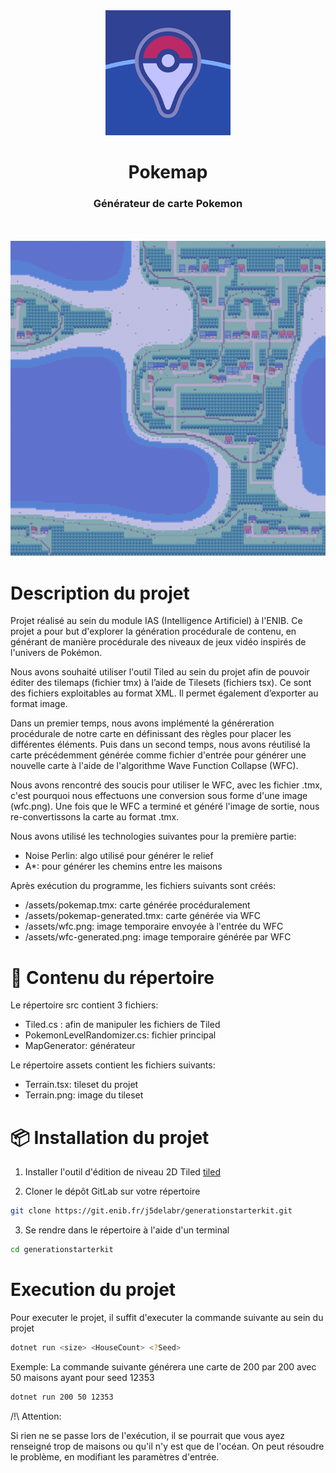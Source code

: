 <div align="center">
    <img src="assets/Pokemap-icon.png" alt="drawing" width="200px;" style="filter: opacity(0.6) drop-shadow(0 0 0 blue);"/>
    <h1>
        <b>
          Pokemap
        </b>
    </h1>
    <h3>Générateur de carte Pokemon</h3>
    </br>
    </br>
    <img src="assets/Pokemap.png" alt="drawing" width="600px;" style="filter: opacity(0.6) drop-shadow(0 0 0 blue);"/>
</div>

# Description du projet

Projet réalisé au sein du module IAS (Intelligence Artificiel) à l'ENIB.
Ce projet a pour but d'explorer la génération procédurale de contenu, en générant de manière procédurale des niveaux de jeux vidéo inspirés de l'univers de Pokémon.

Nous avons souhaité utiliser l'outil Tiled au sein du projet afin de pouvoir éditer des tilemaps (fichier tmx) à l’aide de Tilesets (fichiers tsx). Ce sont des fichiers exploitables au format XML. Il permet également d’exporter au format image.

Dans un premier temps, nous avons implémenté la généreration procédurale de notre carte en définissant des règles pour placer les différentes éléments. Puis dans un second temps, nous avons réutilisé la carte précédemment générée comme fichier d'entrée pour générer une nouvelle carte à l'aide de l'algorithme Wave Function Collapse (WFC).

Nous avons rencontré des soucis pour utiliser le WFC, avec les fichier .tmx, c'est pourquoi nous effectuons une conversion sous forme d'une image (wfc.png). Une fois que le WFC a terminé et généré l'image de sortie, nous re-convertissons la carte au format .tmx.

Nous avons utilisé les technologies suivantes pour la première partie:
- Noise Perlin: algo utilisé pour générer le relief
- A*: pour générer les chemins entre les maisons

Après exécution du programme, les fichiers suivants sont créés:
- /assets/pokemap.tmx: carte générée procéduralement
- /assets/pokemap-generated.tmx: carte générée via WFC
- /assets/wfc.png: image temporaire envoyée à l'entrée du WFC
- /assets/wfc-generated.png: image temporaire générée par WFC


# 📂 Contenu du répertoire

Le répertoire src contient 3 fichiers:
- Tiled.cs : afin de manipuler les fichiers de Tiled
- PokemonLevelRandomizer.cs: fichier principal
- MapGenerator: générateur 

Le répertoire assets contient les fichiers suivants:
- Terrain.tsx: tileset du projet
- Terrain.png: image du tileset

# 📦 Installation du projet


1. Installer l'outil d'édition de niveau 2D Tiled [tiled](https://www.mapeditor.org/)

2. Cloner le dépôt GitLab sur votre répertoire
```bash
git clone https://git.enib.fr/j5delabr/generationstarterkit.git
```

3. Se rendre dans le répertoire à l'aide d'un terminal
```bash
cd generationstarterkit
```

# Execution du projet

Pour executer le projet, il suffit d'executer la commande suivante au sein du projet

```bash
dotnet run <size> <HouseCount> <?Seed>
```

Exemple: La commande suivante générera une carte de 200 par 200 avec 50 maisons ayant pour seed 12353
```bash
dotnet run 200 50 12353
```

/!\ Attention:

Si rien ne se passe lors de l'exécution, il se pourrait que vous ayez renseigné trop de maisons ou qu'il n'y est que de l'océan. On peut résoudre le problème, en modifiant les paramètres d'entrée.

